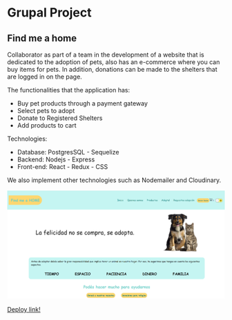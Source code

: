# Grupal Project

## Find me a home

Collaborator as part of a team in the development of a website that is dedicated to the adoption of pets, also has an e-commerce where you can buy items for pets. In addition, donations can be made to the shelters that are logged in on the page.

The functionalities that the application has:

- Buy pet products through a payment gateway
- Select pets to adopt
- Donate to Registered Shelters
- Add products to cart

Technologies:

- Database: PostgresSQL - Sequelize
- Backend: Nodejs - Express
- Front-end: React - Redux - CSS

We also implement other technologies such as Nodemailer and Cloudinary.

<img heigth="250" src="./asd.png">

<a href="https://proyecto-final-carolinambb.vercel.app/">Deploy link!</a>
